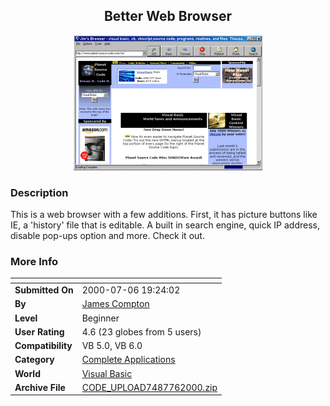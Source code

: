 ﻿<div align="center">

## Better Web Browser

<img src="PIC200076142952305.gif">
</div>

### Description

This is a web browser with a few additions. First, it has picture buttons like IE, a 'history' file that is editable. A built in search engine, quick IP address, disable pop-ups option and more. Check it out.
 
### More Info
 


<span>             |<span>
---                |---
**Submitted On**   |2000-07-06 19:24:02
**By**             |[James Compton](https://github.com/Planet-Source-Code/PSCIndex/blob/master/ByAuthor/james-compton.md)
**Level**          |Beginner
**User Rating**    |4.6 (23 globes from 5 users)
**Compatibility**  |VB 5\.0, VB 6\.0
**Category**       |[Complete Applications](https://github.com/Planet-Source-Code/PSCIndex/blob/master/ByCategory/complete-applications__1-27.md)
**World**          |[Visual Basic](https://github.com/Planet-Source-Code/PSCIndex/blob/master/ByWorld/visual-basic.md)
**Archive File**   |[CODE\_UPLOAD7487762000\.zip](https://github.com/Planet-Source-Code/james-compton-better-web-browser__1-9557/archive/master.zip)








